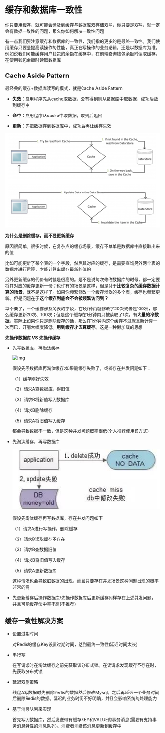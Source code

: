 # 缓存和数据库一致性

你只要用缓存，就可能会涉及到缓存与数据库双存储双写，你只要是双写，就一定会有数据一致性的问题，那么你如何解决一致性问题

有一点我们要注意缓存和数据库的一致性，我们指的更多的是最终一致性。我们使用缓存只要是提高读操作的性能，真正在写操作的业务逻辑，还是以数据库为准。例如说我们可能缓存用户钱包的余额在缓存中，在前端查询钱包余额时读取缓存，在使用钱包余额时读取数据库

## Cache Aside Pattern

最经典的缓存+数据库读写的模式，就是Cache Aside Pattern

- **失效**：应用程序先从cache取数据，没有得到则从数据库中取数据，成功后放到缓存中

- **命中**：应用程序从cache中取数据，取到后返回

- **更新**：先把数据存到数据库中，成功后再让缓存失效

![img](images/缓存和数据库一致性/20190708225116942.png)

**为什么是删除缓存，而不是更新缓存**

原因很简单，很多时候，在复杂点的缓存场景，缓存不单单是数据库中直接取出来的值

比如可能更新了某个表的一个字段，然后其对应的缓存，是需要查询另外两个表的数据并进行运算，才能计算出缓存最新的值的

另外更新缓存的代价有时候是很高的。是不是说每次修改数据库的时候，都一定要将其对应的缓存更新一份？也许有的场景是这样，但是对于**比较复杂的缓存数据计算的场景**，就不是这样了。如果你频繁修改一个缓存涉及的多个表，缓存也频繁更新。但是问题在于**这个缓存到底会不会被频繁访问到？**

举个栗子，一个缓存涉及的表的字段，在1分钟内就修改了20次或者是100次，那么缓存更新20次、100次；但是这个缓存在1分钟内只被读取了1次，有**大量的冷数据**。实际上如果你只是删除缓存的话，那么在1分钟内这个缓存不过就重新计算一次而已，开销大幅度降低。**用到缓存才去算缓存**。这是一种懒加载的思想

**先操作数据库 VS 先操作缓存**

- 先写数据库，再淘汰缓存

    ![img](http://me.zhuoyue.me/wp-content/uploads/2020/12/20190708225728222.png)

    假设先写数据库再淘汰缓存:如果删缓存失败了，或者存在并发问题如下：

    （1）缓存刚好失效

    （2）请求A查数据库，得旧值

    （3）请求B将新值写入数据库

    （4）请求B删除缓存

    （5）请求A将旧值写入缓存

    都会导致数据不一致，但是这种并发问题概率很低(个人推荐使用该方式)

- 先淘汰缓存，再写数据库

    ![img](images/缓存和数据库一致性/20190708225736738.png)

    假设先淘汰缓存再写数据库，存在并发问题如下

    （1）请求A进行写操作，删除缓存

    （2）请求B读取缓存不存在

    （3）请求B查数据旧值

    （4）请求B将旧值写入缓存

    （5）请求A更新数据库

    这种情况也会导致脏数据的出现，而且只要存在并发场景这种问题出现的概率非常的高

- 先更新缓存后操作数据库/先操作数据库后更新缓存同样存在上述并发问题，并且可能缓存命中率不高(不推荐)

## 缓存一致性解决方案

- 设置过期时间

    对Redis的缓存Key设置过期时间，达到最终一致性(延迟时间太长)

- 串行写

    在写请求时在淘汰缓存之前先获取该分布式锁。在读请求发现缓存不存在时，先获取分布式锁

- 延迟双删策略

    线程A写数据时先删除Redis的数据然后修改Mysql，之后再延迟一个业务时间后删除Redis的数据。延迟的业务时间不好明确，并且会影响系统的处理能力

- 基于消息队列来实现

    首先写入数据库，然后发送带有缓存KEY和VALUE的事务消息(需要有支持事务消息特性的消息队列)。消费者消费该消息更新到缓存中

